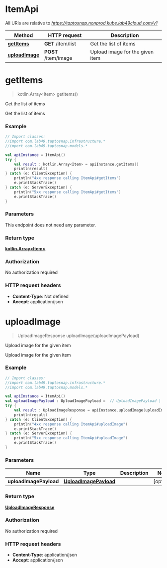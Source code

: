 # ItemApi

All URIs are relative to *https://taptosnap.nonprod.kube.lab49cloud.com/v1*

Method | HTTP request | Description
------------- | ------------- | -------------
[**getItems**](ItemApi.md#getItems) | **GET** /item/list | Get the list of items
[**uploadImage**](ItemApi.md#uploadImage) | **POST** /item/image | Upload image for the given item


<a name="getItems"></a>
# **getItems**
> kotlin.Array&lt;Item&gt; getItems()

Get the list of items

Get the list of items

### Example
```kotlin
// Import classes:
//import com.lab49.taptosnap.infrastructure.*
//import com.lab49.taptosnap.models.*

val apiInstance = ItemApi()
try {
    val result : kotlin.Array<Item> = apiInstance.getItems()
    println(result)
} catch (e: ClientException) {
    println("4xx response calling ItemApi#getItems")
    e.printStackTrace()
} catch (e: ServerException) {
    println("5xx response calling ItemApi#getItems")
    e.printStackTrace()
}
```

### Parameters
This endpoint does not need any parameter.

### Return type

[**kotlin.Array&lt;Item&gt;**](Item.md)

### Authorization

No authorization required

### HTTP request headers

 - **Content-Type**: Not defined
 - **Accept**: application/json

<a name="uploadImage"></a>
# **uploadImage**
> UploadImageResponse uploadImage(uploadImagePayload)

Upload image for the given item

Upload image for the given item

### Example
```kotlin
// Import classes:
//import com.lab49.taptosnap.infrastructure.*
//import com.lab49.taptosnap.models.*

val apiInstance = ItemApi()
val uploadImagePayload : UploadImagePayload =  // UploadImagePayload | 
try {
    val result : UploadImageResponse = apiInstance.uploadImage(uploadImagePayload)
    println(result)
} catch (e: ClientException) {
    println("4xx response calling ItemApi#uploadImage")
    e.printStackTrace()
} catch (e: ServerException) {
    println("5xx response calling ItemApi#uploadImage")
    e.printStackTrace()
}
```

### Parameters

Name | Type | Description  | Notes
------------- | ------------- | ------------- | -------------
 **uploadImagePayload** | [**UploadImagePayload**](UploadImagePayload.md)|  | [optional]

### Return type

[**UploadImageResponse**](UploadImageResponse.md)

### Authorization

No authorization required

### HTTP request headers

 - **Content-Type**: application/json
 - **Accept**: application/json

